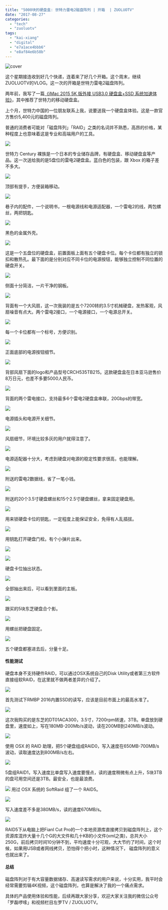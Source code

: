 ```yaml
---
title: "5000块的硬盘盒: 世特力雷电2磁盘阵列 | 开箱  | ZUOLUOTV"
date: "2017-08-27"
categories: 
  - "tech"
  - "zuoluotv"
tags: 
  - "kai-xiang"
  - "digital"
  - "e7a1ace4bbb6"
  - "e8af84e6b58b"
---
```


![cover](https://static.is26.com/blog/2017/08/century/century-3.JPG)

​这个星期接连收到好几个快递，连着来了好几个开箱。这个周末，继续ZUOLUOTV的VLOG。这一次的开箱是世特力雷电2磁盘阵列。

两年前，我写了一篇[《iMac 2015 5K 版外接 USB3.0 硬盘盒+SSD 系统加速体验》](https://luolei.org/imac-5k-external-usb-ssd-update/)，其中推荐了世特力的移动硬盘盒。

上个月，世特力中国的一位朋友联系上我，说要送我一个硬盘盒体验。这是一款官方售价5,400元的磁盘阵列。

普通的消费者可能对「磁盘阵列」「RAID」之类的名词并不熟悉，高昂的价格，某种程度上也意味着这是专业和高端用户的工具。

![](https://static.is26.com/blog/2017/08/century/century-1.JPG)

世特力 Century 裸族是一个日本的专业储存品牌，有硬盘盒、移动硬盘盒等产品。这一次送给我的是5盘位的雷电2硬盘盒。蓝白色的包装，跟 Xbox 的箱子差不多大。

![](https://static.is26.com/blog/2017/08/century/century-2.JPG)

顶部有提手，方便装箱移动。

![](https://static.is26.com/blog/2017/08/century/century-8.JPG)

巷子内的配件，一个说明书，一根电源线和电源适配器，一个雷电2的线，两包螺丝，两把钥匙。

![](https://static.is26.com/blog/2017/08/century/century-3.JPG)

黑色的金属外壳。

![](https://static.is26.com/blog/2017/08/century/century-7.JPG)

这是一个五盘位的硬盘盒，前置面板上面有五个硬盘卡位。每个卡位都有独立的锁扣和散热孔。最下面的是分别对应不同卡位的电源按钮，能够独立控制不同位置的硬盘开关。

![](https://static.is26.com/blog/2017/08/century/century-4.JPG)

侧面十分简洁，一片干净的钢板。

![](https://static.is26.com/blog/2017/08/century/century-5.JPG)

背面有一个大风扇，这一次我装的是五个7200转的3.5寸机械硬盘，发热客观，风扇噪音有点大。两个雷电2接口，一个电源接口，一个电源总开关。

![](https://static.is26.com/blog/2017/08/century/century-15.JPG)

每一个卡位都有一个标号，方便识别。

![](https://static.is26.com/blog/2017/08/century/century-16.JPG)

正面底部的电源按钮细节。

![](https://static.is26.com/blog/2017/08/century/century-17.JPG)

背部风扇下面的logo和产品型号CRCH535TB215。这款硬盘盒在日本亚马逊售价8万日元，也差不多要5000人民币。

![](https://static.is26.com/blog/2017/08/century/century-18.JPG)

背面的两个雷电接口，支持最多6个雷电2硬盘盒串联，20Gbps的带宽。

![](https://static.is26.com/blog/2017/08/century/century-20.JPG)

电源插头和电源开关细节。

![](https://static.is26.com/blog/2017/08/century/century-21.JPG)

风扇细节，环境比较多灰的用户就得注意了。

![](https://static.is26.com/blog/2017/08/century/century-10.JPG)

电源适配器十分大，考虑到硬盘对电源的稳定性要求很高，也能理解。

![](https://static.is26.com/blog/2017/08/century/century-11.JPG)

附送的雷电2数据线，省了一笔小钱。

![](https://static.is26.com/blog/2017/08/century/century-12.JPG)

附送的20个3.5寸硬盘螺丝和15个2.5寸硬盘螺丝，拿来固定硬盘用。

![](https://static.is26.com/blog/2017/08/century/century-13.JPG)

用来锁硬盘卡位的钥匙，一定程度上能保证安全，免得有人乱插拔。

![](https://static.is26.com/blog/2017/08/century/century-22.JPG)

用钥匙打开硬盘门栓。有个小弹片出来。

![](https://static.is26.com/blog/2017/08/century/century-23.JPG)

![](https://static.is26.com/blog/2017/08/century/century-25.JPG)

硬盘卡位抽出状态。

![](https://static.is26.com/blog/2017/08/century/century-26.JPG)

全部抽出来后，可以看到里面的主板。

![](https://static.is26.com/blog/2017/08/century/century-27.JPG)

跟买的5块东芝硬盘合个影。

![](https://static.is26.com/blog/2017/08/century/century-28.JPG)

用螺丝把硬盘固定。

![](https://static.is26.com/blog/2017/08/century/century-29.JPG)

五个硬盘都塞进去后，分量十足。

#### 性能测试

硬盘本身不支持硬件RAID，可以通过OSX系统自己的Disk Utility或者第三方软件直接组软RAID，在这里就不做两者差异的介绍了。

![](https://static.is26.com/blog/2017/08/century/century-speed-4.png)

首先测试下RMBP 2016内置SSD的读写，应该是目前市面上的最高水准了。

![](https://static.is26.com/blog/2017/08/century/century-speed-6.png)

这次我购买的是东芝的DT01ACA300，3.5寸，7200rpm转速，3TB。单盘放到硬盘里，速度如上，写在180MB-200Mb/s波动，读在200MB到240MB/s波动。

![](https://static.is26.com/blog/2017/08/century/century-speed-5.png)

使用 OSX 的 RAID 助理，把5个硬盘组成RAID0，写入速度在650MB-700MB/s波动，读取速度达到800MB/s左右。

![](https://static.is26.com/blog/2017/08/century/century-speed-6.png)

5盘组RAID1，写入速度比单盘写入速度要慢点，读的速度稍微有点上升，5块3TB的盘可用空间还是3TB。最安全，也是最浪费。

![](https://static.is26.com/blog/2017/08/century/century-speed-1.png) 用过 OSX 系统的 SoftRaid 组了一个 RAID5。

![](https://static.is26.com/blog/2017/08/century/century-speed-7.png)

写入速度差不多是380MB/s，读的速度670MB/s。

![](https://static.is26.com/blog/2017/08/century/century-speed-3.jpg)

RAID5下从电脑上把Fianl Cut Pro的一个本地资源库直接拷贝到磁盘阵列上，这个资源库混炸大量十几个G的大文件和几十KB的小文件(xml之类)，总共大小250G，前后拷贝时间10分钟不到，平均速度十分可观，大大节约了时间，这个时候，如果用USB或者网线拷贝，恐怕得个把小时，这种情况下， 磁盘阵列的意义也就出来了。

#### 总结

磁盘阵列对于有大容量数据储存、高速读写需求的用户来说，十分实用，我平时会经常需要剪辑4K视频，这个磁盘阵列，也算是解决了我的一个痛点需求。

具体的产品使用体验和性能，后续再跟大家分享，欢迎大家关注我的微信公众号「罗磊啰嗦」和视频栏目左罗TV / ZUOLUOTV。
